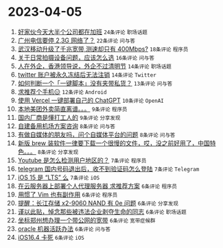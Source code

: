 # 2023-04-05

1. [好家伙今天大半个公司都在加班](https://www.v2ex.com/t/929921) `24条评论` `职场话题`
1. [广州电信要停 2,3G 网络了？](https://www.v2ex.com/t/929917) `22条评论` `问与答`
1. [武汉移动升级了千兆宽带,测速却只有 400Mbps?](https://www.v2ex.com/t/929932) `18条评论` `程序员`
1. [关于日常拍摄设备问题，应该怎么选](https://www.v2ex.com/t/929912) `16条评论` `问与答`
1. [人在外企，香港领导说，外企不过清明节](https://www.v2ex.com/t/929948) `14条评论` `职场话题`
1. [twitter 账户被永久冻结后无法注销](https://www.v2ex.com/t/929900) `14条评论` `Twitter`
1. [如何判断一个「一键脚本」没有夹带私货？](https://www.v2ex.com/t/929902) `13条评论` `问与答`
1. [求推荐个手机😑](https://www.v2ex.com/t/929937) `12条评论` `Android`
1. [使用 Vercel 一键部署自己的 ChatGPT](https://www.v2ex.com/t/929971) `10条评论` `OpenAI`
1. [本地美团外卖简直离谱。。。](https://www.v2ex.com/t/929963) `9条评论` `程序员`
1. [国内厂商是懂打工人的](https://www.v2ex.com/t/929901) `9条评论` `分享发现`
1. [自建备用机场方案咨询](https://www.v2ex.com/t/929920) `8条评论` `问与答`
1. [有做自媒体的朋友吗，问个自媒体平台的问题](https://www.v2ex.com/t/929909) `8条评论` `问与答`
1. [新版 brew 装软件一律要下载一个很慢的文件，哎，没之前好用了，中国特色。。。](https://www.v2ex.com/t/929899) `8条评论` `分享发现`
1. [Youtube 是怎么检测用户地区的？](https://www.v2ex.com/t/929949) `7条评论` `程序员`
1. [telegram 国内号码退出后，收不到验证码怎么登陆](https://www.v2ex.com/t/929941) `7条评论` `Telegram`
1. [iOS 15 是 “LTS” 么](https://www.v2ex.com/t/929906) `7条评论` `iOS`
1. [在云服务器上部署个人代理服务器 求推荐方案](https://www.v2ex.com/t/929933) `6条评论` `程序员`
1. [用惯了 Vim 也有副作用](https://www.v2ex.com/t/929928) `6条评论` `程序员`
1. [提醒：长江存储 x2-9060 NAND 有 0e 问题](https://www.v2ex.com/t/929925) `6条评论` `分享发现`
1. [谨以此贴，悼念那些被违法企业剥夺生命的同志](https://www.v2ex.com/t/929913) `6条评论` `职场话题`
1. [坐标郑州想办理一个带公网的宽带](https://www.v2ex.com/t/929910) `6条评论` `宽带症候群`
1. [oracle 机器活跃办法](https://www.v2ex.com/t/929897) `6条评论` `问与答`
1. [iOS16.4 卡死](https://www.v2ex.com/t/929896) `6条评论` `iOS`
